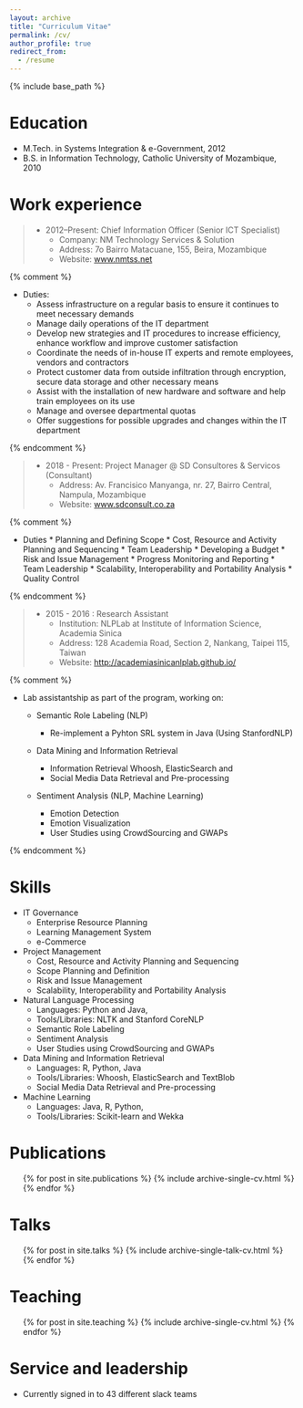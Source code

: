```yaml
---
layout: archive
title: "Curriculum Vitae"
permalink: /cv/
author_profile: true
redirect_from:
  - /resume
---
```


{% include base_path %}

Education
======
* M.Tech. in  Systems Integration & e-Government, 2012
* B.S. in Information Technology, Catholic University of Mozambique, 2010



Work experience
======
> * 2012–Present: Chief Information Officer (Senior ICT Specialist) 
>   * Company: NM Technology Services & Solution
>   * Address:  7o Bairro Matacuane, 155, Beira, Mozambique
>   * Website: www.nmtss.net
 
 {% comment %} 
 * Duties: 
     * Assess infrastructure on a regular basis to ensure it continues to meet  necessary demands
    * Manage daily operations of the IT department
    * Develop new strategies and IT procedures to increase efficiency, enhance workflow and improve customer satisfaction
    * Coordinate the needs of in-house IT experts and remote employees, vendors and contractors
    * Protect customer data from outside infiltration through encryption, secure data storage and other necessary means
    * Assist with the installation of new hardware and software and help train employees on its use
    * Manage and oversee departmental quotas
    * Offer suggestions for possible upgrades and changes within the IT department

{% endcomment %}

> * 2018 - Present: Project Manager @ SD Consultores & Servicos (Consultant)
>   * Address:  Av. Francisico Manyanga, nr. 27, Bairro Central, Nampula, Mozambique
>    * Website:  www.sdconsult.co.za

{% comment %}
* Duties
      * Planning and Defining Scope
      * Cost, Resource and Activity Planning and Sequencing
      * Team Leadership 
      * Developing a Budget
      * Risk and Issue Management
      * Progress Monitoring and Reporting 
      * Team Leadership
      * Scalability, Interoperability and Portability Analysis
      * Quality Control

{% endcomment %}  
> * 2015 - 2016 : Research Assistant 
>   * Institution:  NLPLab at Institute of Information Science, Academia Sinica
>    * Address: 128 Academia Road, Section 2, Nankang, Taipei 115, Taiwan
>    * Website: http://academiasinicanlplab.github.io/

{% comment %}

   * Lab assistantship as part of the program, working on:
      * Semantic Role Labeling (NLP)
        * Re-implement a Pyhton SRL system in Java (Using StanfordNLP)
        
      * Data Mining and Information Retrieval
        *  Information Retrieval Whoosh, ElasticSearch and
        *  Social Media Data Retrieval and Pre-processing
      * Sentiment Analysis (NLP, Machine Learning)
        * Emotion Detection
        * Emotion Visualization 
        * User Studies using CrowdSourcing and GWAPs

{% endcomment %}

Skills
======
* IT Governance
  * Enterprise Resource Planning  
  * Learning Management System
  * e-Commerce
* Project Management
  * Cost, Resource and Activity Planning and Sequencing
  * Scope Planning and Definition
  * Risk and Issue Management
  * Scalability, Interoperability and Portability Analysis
* Natural Language Processing 
  * Languages: Python and Java, 
  * Tools/Libraries:   NLTK and Stanford CoreNLP
  * Semantic Role Labeling 
  * Sentiment Analysis
  * User Studies using CrowdSourcing and GWAPs   
* Data Mining and Information Retrieval 
    *  Languages: R, Python, Java
    *  Tools/Libraries:  Whoosh, ElasticSearch and TextBlob
     *  Social Media Data Retrieval and Pre-processing
* Machine Learning
    * Languages: Java, R, Python,
    * Tools/Libraries:  Scikit-learn and Wekka
      

Publications
======
  <ul>{% for post in site.publications %}
    {% include archive-single-cv.html %}
  {% endfor %}</ul>
  
Talks
======
  <ul>{% for post in site.talks %}
    {% include archive-single-talk-cv.html %}
  {% endfor %}</ul>
  
Teaching
======
  <ul>{% for post in site.teaching %}
    {% include archive-single-cv.html %}
  {% endfor %}</ul>
  
Service and leadership
======
* Currently signed in to 43 different slack teams
